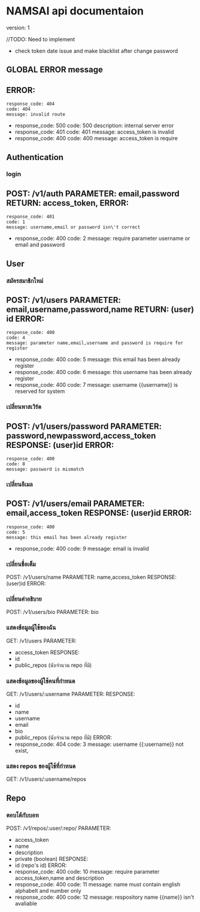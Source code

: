 # NAMSAI api documentaion
version: 1

//TODO: Need to implement
- check token date issue and make blacklist after change password

## GLOBAL ERROR message
ERROR:
  -
    response_code: 404
    code: 404
    message: invalid route
  -
    response_code: 500
    code: 500
    description: internal server error
  -
    response_code: 401
    code: 401
    message: access_token is invalid
  - response_code: 400
    code: 400
    message: access_token is require

## Authentication

### login
POST: /v1/auth
PARAMETER: email,password
RETURN: access_token,
ERROR:
  -
    response_code: 401
    code: 1
    message: username,email or password isn\'t correct
  -
    response_code: 400
    code: 2
    message: require parameter username or email and password

## User

### สมัครสมาชิกใหม่
POST: /v1/users
PARAMETER: email,username,password,name
RETURN: (user) id
ERROR:
  -
    response_code: 400
    code: 4
    message: parameter name,email,username and password is require for register
  -
    response_code: 400
    code: 5
    message: this email has been already register
  -
    response_code: 400
    code: 6
    message: this username has been already register
  -
    response_code: 400
    code: 7
    message: username {{username}} is reserved for system

### เปลี่ยนพาสเวิร์ด
POST: /v1/users/password
PARAMETER: password,newpassword,access_token
RESPONSE: (user)id
ERROR:
  -
    response_code: 400
    code: 8
    message: password is mismatch

### เปลี่ยนอีเมล
POST: /v1/users/email
PARAMETER: email,access_token
RESPONSE: (user)id
ERROR:
  -
    response_code: 400
    code: 5
    message: this email has been already register
  -
    response_code: 400
    code: 9
    message: email is invalid


### เปลี่ยนชื่อเต็ม
POST: /v1/users/name
PARAMETER: name,access_token
RESPONSE: (user)id
ERROR:

### เปลี่ยนคำอธิบาย
POST: /v1/users/bio
PARAMETER: bio

### แสดงข้อมูลผู้ใช้ของฉัน
GET: /v1/users
PARAMETER:
  - access_token
RESPONSE:
  - id
  - public_repos (นับจำนวน repo ที่มี)

### แสดงข้อมูลของผู้ใช้คนที่กำหนด
GET: /v1/users/:username
PARAMETER:
RESPONSE:
  - id
  - name
  - username
  - email
  - bio
  - public_repos (นับจำนวน repo ที่มี)
ERROR:
  -
    response_code: 404
    code: 3
    message: username {{:username}} not exist,

### แสดง repos ของผู้ใช้ที่กำหนด
GET: /v1/users/:username/repos


## Repo

### ตอบโต้กับบอท
POST: /v1/repos/:user/:repo/
PARAMETER:
  - access_token
  - name
  - description
  - private (boolean)
RESPONSE:
  - id (repo's id)
ERROR:
  -
    response_code: 400
    code: 10
    message: require parameter access_token,name and description
  -
    response_code: 400
    code: 11
    message: name must contain english alphabelt and number only
  -
    response_code: 400
    code: 12
    message: respository name {{name}} isn't avaliable

